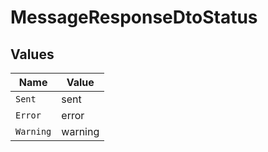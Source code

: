 # MessageResponseDtoStatus


## Values

| Name      | Value     |
| --------- | --------- |
| `Sent`    | sent      |
| `Error`   | error     |
| `Warning` | warning   |